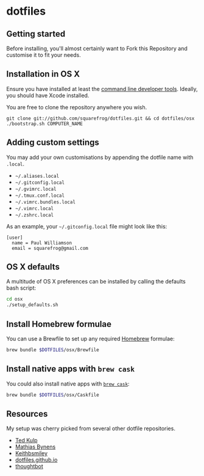 # dotfiles

## Getting started

Before installing, you'll almost certainly want to Fork this Repository and customise it to fit your needs.

## Installation in OS X

Ensure you have installed at least the [command line developer tools](https://developer.apple.com/downloads/index.action). Ideally, you should have Xcode installed.

You are free to clone the repository anywhere you wish.

```
git clone git://github.com/squarefrog/dotfiles.git && cd dotfiles/osx
./bootstrap.sh COMPUTER_NAME
```

## Adding custom settings

You may add your own customisations by appending the dotfile name with `.local`.

* `~/.aliases.local`
* `~/.gitconfig.local`
* `~/.gvimrc.local`
* `~/.tmux.conf.local`
* `~/.vimrc.bundles.local`
* `~/.vimrc.local`
* `~/.zshrc.local`

As an example, your `~/.gitconfig.local` file might look like this:

```
[user]
  name = Paul Williamson
  email = squarefrog@gmail.com
```

## OS X defaults

A multitude of OS X preferences can be installed by calling the defaults bash script:

```sh
cd osx
./setup_defaults.sh
```

## Install Homebrew formulae

You can use a Brewfile to set up any required [Homebrew](http://brew.sh/) formulae:

```sh
brew bundle $DOTFILES/osx/Brewfile
```

## Install native apps with `brew cask`

You could also install native apps with [`brew cask`](https://github.com/caskroom/homebrew-cask):

```sh
brew bundle $DOTFILES/osx/Caskfile
```

## Resources
My setup was cherry picked from several other dotfile repositories.
* [Ted Kulp](https://github.com/tedkulp/vim-config)
* [Mathias Bynens](https://github.com/mathiasbynens/dotfiles/)
* [Keithbsmiley](https://github.com/Keithbsmiley/dotfiles)
* [dotfiles.github.io](http://dotfiles.github.io/)
* [thoughtbot](https://github.com/thoughtbot/dotfiles)
